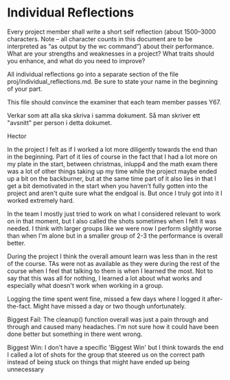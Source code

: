 # Individual Reflections

Every project member shall write a short self reflection (about 1500–3000 characters. Note – all character counts in this document are to be interpreted as “as output by the wc command”) about their performance. What are your strengths and weaknesses in a project? What traits should you enhance, and what do you need to improve?

All individual reflections go into a separate section of the file proj/individual_reflections.md. Be sure to state your name in the beginning of your part.

This file should convince the examiner that each team member passes Y67.


Verkar som att alla ska skriva i samma dokument. 
    Så man skriver ett "avsnitt" per person i detta dokumet.

Hector

In the project I felt as if I worked a lot more diligently towards the end than in the beginning. Part of it lies of course in the fact that I had a lot more on my plate in the start, between christmas, inlupp4 and the math exam there was a lot of other things taking up my time while the project maybe ended up a bit on the backburner, but at the same time part of it also lies in that I get a bit demotivated in the start when you haven't fully gotten into the project and aren't quite sure what the endgoal is. But once I truly got into it I worked extremely hard.

In the team I mostly just tried to work on what I considered relevant to work on in that moment, but I also called the shots sometimes when I felt it was needed. I think with larger groups like we were now I perform slightly worse than when I'm alone but in a smaller group of 2-3 the performance is overall better.

During the project I think the overall amount learn was less than in the rest of the course. TAs were not as available as they were during the rest of the course when I feel that talking to them is when I learned the most. Not to say that this was all for nothing, I learned a lot about what works and especially what doesn't work when working in a group.

Logging the time spent went fine, missed a few days where I logged it after-the-fact. Might have missed a day or two though unfortunately.

Biggest Fail:
The cleanup() function overall was just a pain through and through and caused many headaches. I'm not sure how it could have been done better but something in there went wrong.

Biggest Win:
I don't have a specific 'Biggest Win' but I think towards the end I called a lot of shots for the group that steered us on the correct path instead of being stuck on things that might have ended up being unnecessary




